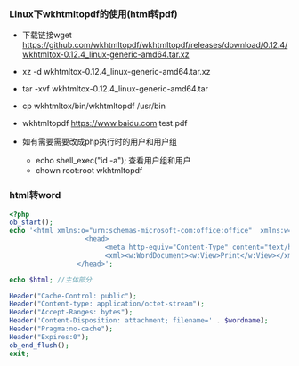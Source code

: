 ### Linux下wkhtmltopdf的使用(html转pdf)

  - 下载链接wget https://github.com/wkhtmltopdf/wkhtmltopdf/releases/download/0.12.4/wkhtmltox-0.12.4_linux-generic-amd64.tar.xz
  - xz -d wkhtmltox-0.12.4_linux-generic-amd64.tar.xz
  - tar -xvf wkhtmltox-0.12.4_linux-generic-amd64.tar
  - cp wkhtmltox/bin/wkhtmltopdf /usr/bin
  - wkhtmltopdf https://www.baidu.com test.pdf
  
  - 如有需要需要改成php执行时的用户和用户组
     - echo shell_exec("id -a"); 查看用户组和用户
     - chown root:root wkhtmltopdf
     
### html转word

  ```php
  <?php
  ob_start();
  echo '<html xmlns:o="urn:schemas-microsoft-com:office:office"  xmlns:w="urn:schemas-microsoft-com:office:word"  xmlns="http://www.w3.org/TR/REC-html40">
                     <head>
                          <meta http-equiv="Content-Type" content="text/html; charset=utf-8"/>
                          <xml><w:WordDocument><w:View>Print</w:View></xml>
                   </head>';
  
  echo $html; //主体部分
  
  Header("Cache-Control: public");
  Header("Content-type: application/octet-stream");
  Header("Accept-Ranges: bytes");
  Header('Content-Disposition: attachment; filename=' . $wordname);
  Header("Pragma:no-cache");
  Header("Expires:0");
  ob_end_flush();
  exit;
  
 
  ```
